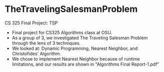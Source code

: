 # TheTravelingSalesmanProblem
CS 325 Final Project: TSP
- Final project for CS325 Algorithms class at OSU.
- As a group of 3, we investigated The Traveling Salesman Problem through the lens of 3 techniques.
- We looked at: Dynamic Programming, Nearest Neighbor, and Christofides' Algorithm.
- We chose to implement Nearest Neighbor because of runtime limitations, and our results are shown in "Algorithms Final Report-1.pdf"
